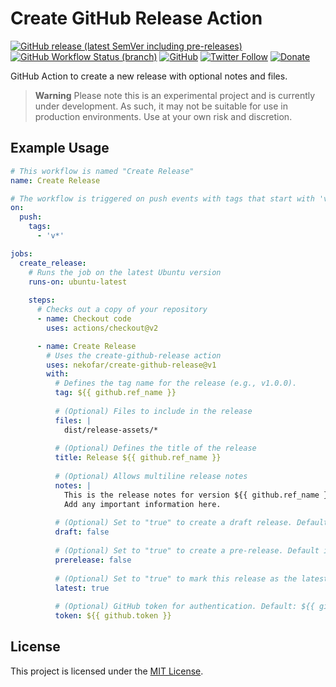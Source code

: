 # Create GitHub Release Action

[![GitHub release (latest SemVer including pre-releases)](https://img.shields.io/github/v/release/nekofar/create-github-release?include_prereleases)](https://github.com/nekofar/create-github-release/releases)
[![GitHub Workflow Status (branch)](https://img.shields.io/github/actions/workflow/status/nekofar/create-github-release/build.yml)](https://github.com/nekofar/create-github-release/actions/workflows/build.yml)
[![GitHub](https://img.shields.io/github/license/nekofar/create-github-release)](https://github.com/nekofar/create-github-release/blob/master/LICENSE)
[![Twitter Follow](https://img.shields.io/badge/follow-%40nekofar-1DA1F2?logo=twitter&style=flat)](https://twitter.com/nekofar)
[![Donate](https://img.shields.io/badge/donate-nekofar.crypto-a2b9bc?logo=ko-fi&logoColor=white)](https://ud.me/nekofar.crypto)

GitHub Action to create a new release with optional notes and files.

> **Warning**
> Please note this is an experimental project and is currently under development. As such, it may not be suitable for use in production environments. Use at your own risk and discretion.


## Example Usage

```yaml
# This workflow is named "Create Release"
name: Create Release

# The workflow is triggered on push events with tags that start with 'v'
on:
  push:
    tags:
      - 'v*'

jobs:
  create_release:
    # Runs the job on the latest Ubuntu version
    runs-on: ubuntu-latest
    
    steps:
      # Checks out a copy of your repository
      - name: Checkout code
        uses: actions/checkout@v2 

      - name: Create Release
        # Uses the create-github-release action
        uses: nekofar/create-github-release@v1
        with:
          # Defines the tag name for the release (e.g., v1.0.0).
          tag: ${{ github.ref_name }}  
          
          # (Optional) Files to include in the release
          files: |  
            dist/release-assets/*  
            
          # (Optional) Defines the title of the release
          title: Release ${{ github.ref_name }}  
          
          # (Optional) Allows multiline release notes
          notes: |  
            This is the release notes for version ${{ github.ref_name }}.
            Add any important information here.
            
          # (Optional) Set to "true" to create a draft release. Default is "false"
          draft: false  
          
          # (Optional) Set to "true" to create a pre-release. Default is "false"
          prerelease: false  
          
          # (Optional) Set to "true" to mark this release as the latest. Default is "false"
          latest: true  
          
          # (Optional) GitHub token for authentication. Default: ${{ github.token }}. If not provided, it will use the repository's default token
          token: ${{ github.token }}          
```

## License
This project is licensed under the [MIT License](LICENSE).
